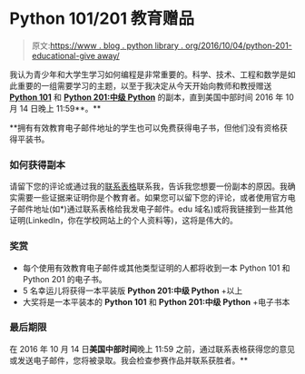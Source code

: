 # Python 101/201 教育赠品

> 原文:[https://www . blog . python library . org/2016/10/04/python-201-educational-give away/](https://www.blog.pythonlibrary.org/2016/10/04/python-201-educational-giveaway/)

我认为青少年和大学生学习如何编程是非常重要的。科学、技术、工程和数学是如此重要的一组需要学习的主题，以至于我决定从今天开始向教师和教授赠送 **[Python 101](https://gum.co/bppWr)** 和 **[Python 201:中级 Python](https://gum.co/py201)** 的副本，直到美国中部时间 2016 年 10 月 14 日晚上 11:59**。**

 **拥有有效教育电子邮件地址的学生也可以免费获得电子书，但他们没有资格获得平装书。

### 如何获得副本

请留下您的评论或通过我的[联系表格](https://www.blog.pythonlibrary.org/contact/)联系我，告诉我您想要一份副本的原因。我确实需要一些证据来证明你是个教育者。如果您可以留下您的评论，或者使用官方电子邮件地址(如*)通过联系表格给我发电子邮件。edu 域名)或将我链接到一些其他证明(LinkedIn，你在学校网站上的个人资料等)，这将是伟大的。

### 奖赏

*   每个使用有效教育电子邮件或其他类型证明的人都将收到一本 Python 101 和 Python 201 的电子书。
*   5 名幸运儿将获得一本平装版 **Python 201:中级 Python** +以上
*   大奖将是一本平装本的 **Python 101** 和 **Python 201:中级 Python** +电子书本

### 最后期限

在 2016 年 10 月 14 日**美国中部时间**晚上 11:59 之前，通过联系表格获得您的意见或发送电子邮件，您将被录取。我会检查参赛作品并联系获胜者。**